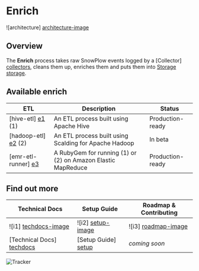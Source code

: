 # Enrich

![architecture] [architecture-image]

## Overview

The **Enrich** process takes raw SnowPlow events logged by a [Collector] [collectors], cleans them up, enriches them and puts them into [Storage] [storage].

## Available enrich

| ETL                             | Description                                                  | Status           |
|---------------------------------|--------------------------------------------------------------|------------------|
| [hive-etl] [e1] (1)             | An ETL process built using Apache Hive                       | Production-ready |
| [hadoop-etl] [e2] (2)           | An ETL process built using Scalding for Apache Hadoop        | In beta          |
| [emr-etl-runner] [e3]           | A RubyGem for running (1) or (2) on Amazon Elastic MapReduce | Production-ready |

## Find out more

| Technical Docs              | Setup Guide           | Roadmap & Contributing               |         
|-----------------------------|-----------------------|--------------------------------------|
| ![i1] [techdocs-image]      | ![i2] [setup-image]   | ![i3] [roadmap-image]                |
| [Technical Docs] [techdocs] | [Setup Guide] [setup] | _coming soon_                        |

![Tracker](https://collector.snplow.com/i?&e=pv&page=3%20ETL%20README&aid=snowplowgithub&p=web&tv=no-js-0.1.0)

[architecture-image]: https://d3i6fms1cm1j0i.cloudfront.net/github-wiki/images/3-enrich.png
[collectors]: https://github.com/snowplow/snowplow/tree/master/2-collectors
[storage]: https://github.com/snowplow/snowplow/tree/master/4-storage
[e1]: ./hive-etl/
[e2]: ./hadoop-etl/
[e3]: ./emr-etl-runner/
[setup]: https://github.com/snowplow/snowplow/wiki/setting-up-EmrEtlRunner
[techdocs]: https://github.com/snowplow/snowplow/wiki/etl
[techdocs-image]: https://d3i6fms1cm1j0i.cloudfront.net/github/images/techdocs.png
[setup-image]: https://d3i6fms1cm1j0i.cloudfront.net/github/images/setup.png
[roadmap-image]: https://d3i6fms1cm1j0i.cloudfront.net/github/images/roadmap.png


